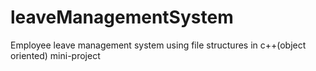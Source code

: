 # leaveManagementSystem
Employee leave management system using file structures in c++(object oriented) mini-project
